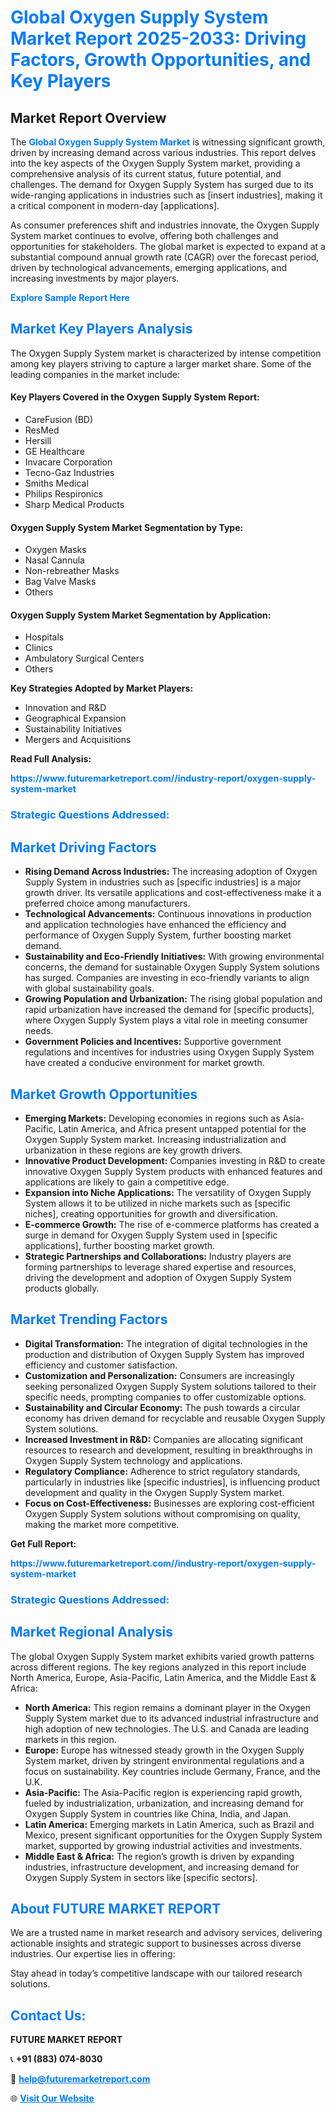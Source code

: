 <h1 style="color: #007BFF;">Global Oxygen Supply System Market Report 2025-2033: Driving Factors, Growth Opportunities, and Key Players</h1>

<section id="overview">
<h2>Market Report Overview</h2>
<p>The <a href="https://www.futuremarketreport.com//industry-report/oxygen-supply-system-market" style="color: #007BFF; text-decoration: none;"><strong>Global Oxygen Supply System Market</strong></a> is witnessing significant growth, driven by increasing demand across various industries. This report delves into the key aspects of the Oxygen Supply System market, providing a comprehensive analysis of its current status, future potential, and challenges. The demand for Oxygen Supply System has surged due to its wide-ranging applications in industries such as [insert industries], making it a critical component in modern-day [applications].</p>
<p>As consumer preferences shift and industries innovate, the Oxygen Supply System market continues to evolve, offering both challenges and opportunities for stakeholders. The global market is expected to expand at a substantial compound annual growth rate (CAGR) over the forecast period, driven by technological advancements, emerging applications, and increasing investments by major players.</p>
</section>

<section id="overview">
<p><a href="https://www.futuremarketreport.com//request-sample/reportId=64389" style="color: #007BFF; text-decoration: none;"><strong>Explore Sample Report Here</strong></a></p>
</section>

<section id="key-players">
<h2 style="color: #007BFF;">Market Key Players Analysis</h2>
<p>The Oxygen Supply System market is characterized by intense competition among key players striving to capture a larger market share. Some of the leading companies in the market include:</p>
<h4>Key Players Covered in the Oxygen Supply System Report:</h4>
<ul><li>CareFusion (BD)</li><li>ResMed</li><li>Hersill</li><li>GE Healthcare</li><li>Invacare Corporation</li><li>Tecno-Gaz Industries</li><li>Smiths Medical</li><li>Philips Respironics</li><li>Sharp Medical Products</li></ul>
<h4>Oxygen Supply System Market Segmentation by Type:</h4>
<ul><li>Oxygen Masks</li><li>Nasal Cannula</li><li>Non-rebreather Masks</li><li>Bag Valve Masks</li><li>Others</li></ul>

<h4>Oxygen Supply System Market Segmentation by Application:</h4>
<ul><li>Hospitals</li><li>Clinics</li><li>Ambulatory Surgical Centers</li><li>Others</li></ul>
<p><strong>Key Strategies Adopted by Market Players:</strong></p>
<ul>
<li>Innovation and R&D</li>
<li>Geographical Expansion</li>
<li>Sustainability Initiatives</li>
<li>Mergers and Acquisitions</li>
</ul>
</section>

<section>
<p><strong>Read Full Analysis: </strong></p><a href="https://www.futuremarketreport.com//industry-report/oxygen-supply-system-market" style="color: #007BFF; text-decoration: none;"><strong>https://www.futuremarketreport.com//industry-report/oxygen-supply-system-market</strong></a>
<h3 style="color: #007BFF;">Strategic Questions Addressed:</h3>
</section>

<section id="driving-factors">
<h2 style="color: #007BFF;">Market Driving Factors</h2>
<ul>
<li><strong>Rising Demand Across Industries:</strong> The increasing adoption of Oxygen Supply System in industries such as [specific industries] is a major growth driver. Its versatile applications and cost-effectiveness make it a preferred choice among manufacturers.</li>
<li><strong>Technological Advancements:</strong> Continuous innovations in production and application technologies have enhanced the efficiency and performance of Oxygen Supply System, further boosting market demand.</li>
<li><strong>Sustainability and Eco-Friendly Initiatives:</strong> With growing environmental concerns, the demand for sustainable Oxygen Supply System solutions has surged. Companies are investing in eco-friendly variants to align with global sustainability goals.</li>
<li><strong>Growing Population and Urbanization:</strong> The rising global population and rapid urbanization have increased the demand for [specific products], where Oxygen Supply System plays a vital role in meeting consumer needs.</li>
<li><strong>Government Policies and Incentives:</strong> Supportive government regulations and incentives for industries using Oxygen Supply System have created a conducive environment for market growth.</li>
</ul>
</section>

<section id="growth-opportunities">
<h2 style="color: #007BFF;">Market Growth Opportunities</h2>
<ul>
<li><strong>Emerging Markets:</strong> Developing economies in regions such as Asia-Pacific, Latin America, and Africa present untapped potential for the Oxygen Supply System market. Increasing industrialization and urbanization in these regions are key growth drivers.</li>
<li><strong>Innovative Product Development:</strong> Companies investing in R&D to create innovative Oxygen Supply System products with enhanced features and applications are likely to gain a competitive edge.</li>
<li><strong>Expansion into Niche Applications:</strong> The versatility of Oxygen Supply System allows it to be utilized in niche markets such as [specific niches], creating opportunities for growth and diversification.</li>
<li><strong>E-commerce Growth:</strong> The rise of e-commerce platforms has created a surge in demand for Oxygen Supply System used in [specific applications], further boosting market growth.</li>
<li><strong>Strategic Partnerships and Collaborations:</strong> Industry players are forming partnerships to leverage shared expertise and resources, driving the development and adoption of Oxygen Supply System products globally.</li>
</ul>
</section>

<section id="trending-factors">
<h2 style="color: #007BFF;">Market Trending Factors</h2>
<ul>
<li><strong>Digital Transformation:</strong> The integration of digital technologies in the production and distribution of Oxygen Supply System has improved efficiency and customer satisfaction.</li>
<li><strong>Customization and Personalization:</strong> Consumers are increasingly seeking personalized Oxygen Supply System solutions tailored to their specific needs, prompting companies to offer customizable options.</li>
<li><strong>Sustainability and Circular Economy:</strong> The push towards a circular economy has driven demand for recyclable and reusable Oxygen Supply System solutions.</li>
<li><strong>Increased Investment in R&D:</strong> Companies are allocating significant resources to research and development, resulting in breakthroughs in Oxygen Supply System technology and applications.</li>
<li><strong>Regulatory Compliance:</strong> Adherence to strict regulatory standards, particularly in industries like [specific industries], is influencing product development and quality in the Oxygen Supply System market.</li>
<li><strong>Focus on Cost-Effectiveness:</strong> Businesses are exploring cost-efficient Oxygen Supply System solutions without compromising on quality, making the market more competitive.</li>
</ul>
</section>

<section>
<p><strong>Get Full Report: </strong></p><a href="https://www.futuremarketreport.com//industry-report/oxygen-supply-system-market" style="color: #007BFF; text-decoration: none;"><strong>https://www.futuremarketreport.com//industry-report/oxygen-supply-system-market</strong></a>
<h3 style="color: #007BFF;">Strategic Questions Addressed:</h3>
</section>


<section id="regional-analysis">
<h2 style="color: #007BFF;">Market Regional Analysis</h2>
<p>The global Oxygen Supply System market exhibits varied growth patterns across different regions. The key regions analyzed in this report include North America, Europe, Asia-Pacific, Latin America, and the Middle East & Africa:</p>
<ul>
<li><strong>North America:</strong> This region remains a dominant player in the Oxygen Supply System market due to its advanced industrial infrastructure and high adoption of new technologies. The U.S. and Canada are leading markets in this region.</li>
<li><strong>Europe:</strong> Europe has witnessed steady growth in the Oxygen Supply System market, driven by stringent environmental regulations and a focus on sustainability. Key countries include Germany, France, and the U.K.</li>
<li><strong>Asia-Pacific:</strong> The Asia-Pacific region is experiencing rapid growth, fueled by industrialization, urbanization, and increasing demand for Oxygen Supply System in countries like China, India, and Japan.</li>
<li><strong>Latin America:</strong> Emerging markets in Latin America, such as Brazil and Mexico, present significant opportunities for the Oxygen Supply System market, supported by growing industrial activities and investments.</li>
<li><strong>Middle East & Africa:</strong> The region’s growth is driven by expanding industries, infrastructure development, and increasing demand for Oxygen Supply System in sectors like [specific sectors].</li>
</ul>
</section>

<footer>
<h2 style="color: #007BFF;">About FUTURE MARKET REPORT</h2>
<p>We are a trusted name in market research and advisory services, delivering actionable insights and strategic support to businesses across diverse industries. Our expertise lies in offering:</p>

<p>Stay ahead in today’s competitive landscape with our tailored research solutions.</p>

<h2 style="color: #007BFF;">Contact Us:</h2>
<p><strong>FUTURE MARKET REPORT</strong></p>
<p>📞 <strong>+91 (883) 074-8030</strong></p>
<p>📧 <strong><a href="mailto:help@futuremarketreport.com" style="color: #007BFF;">help@futuremarketreport.com</a></strong></p>
<p>🌐 <strong><a href="https://www.futuremarketreport.com/" style="color: #007BFF;">Visit Our Website</a></strong></p>
</footer>